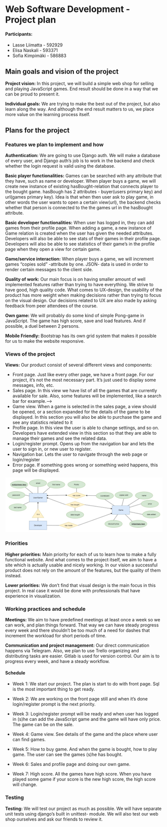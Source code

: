 # Web Software Development - Project plan #
 
#### Participants: ###
* Lasse Liimatta - 592929 
* Elisa Naskali - 593371 
* Sofia Kimpimäki - 586883 
 


## Main goals and vision of the project ##

**Project vision:** In this project, we will build a simple web shop for selling and playing JavaScript games. End result should be done in a way that we can be proud to present it.

**Individual goals:** We are trying to make the best out of the project, but also learn along the way. And although the end result matters to us, we place more value on the learning process itself. 

 
## Plans for the project ##

 
### Features we plan to implement and how ###
 
**Authentication:** We are going to use Django auth. We will make a database of every user, and Django auth’s job is to work in the backend and check whether the login request is valid using the database.
 
**Basic player functionalities:** Games can be searched with any attribute that they have, such as name or developer.
When player buys a game, we will create new instance of existing hasBought-relation that connects player to the bought game. hasBough has 2 attributes - buyer(users primary key) and url(games primary key). Idea is that when then user ask to play game, in other words the user wants to open a certain view(url), the backend checks whether that person is connected to the the games url in the hasBought attribute.
 
**Basic developer functionalities:** When user has logged in, they can add games from their profile page. When adding a game, a new instance of Game relation is created when the user has given the needed attributes. Developers will also be able to see stats of their games in their profile page. Developers will also be able to see statistics of their game’s in the profile page when they open a view for certain game.
 
**Game/service interaction:** When player buys a game, we will increment games “copies sold” -attribute by one. JSON- data is used in order to render certain messages to the client side.
 
**Quality of work:** Our main focus is on having smaller amount of well implemented features rather than trying to have everything. We strive to have good, high quality code. What comes to UX-design, the usability of the product has more weight when making decisions rather than trying to focus on the visual design. Our decisions related to UX are also made by asking feedback from peer attendees of the course.
 
 
**Own game:** We will probably do some kind of simple Pong-game in JavaScript. The game has high score, save and load features. And if possible, a duel between 2 persons.
 
**Mobile Friendly:** Bootstrap has its own grid system that makes it possible for us to make the website responsive.



### Views of the project ###
 
**Views:** Our product consist of several different views and components:
 
* Front page. Just like every other page, we have a front page. For our project, it’s not the most necessary part. It’s just used to display some messages, info, etc.
* Sales page. In this view we have list of all the games that are currently available for sale. Also, some features will be implemented, like a search bar for example.-->
* Game view. When a game is selected in the sales page, a view should be opened, or a section expanded for the details of the game to be displayed. In this section you will also be able to purchase the game and see any statistics related to it
* Profile page. In this view the user is able to change settings, and so on. Developers have extended view in this section so that they are able to manage their games and see the related data.
* Login/register prompt. Opens up from the navigation bar and lets the user to sign in, or new user to register.
* Navigation bar. Lets the user to navigate through the web page or login/register
* Error page. If something goes wrong or something weird happens, this page will be displayed.

![ER-diagram of our planned models](ermodel.jpg "ER-diagram of our planned models")
 
 
### Priorities ###
 
**Higher priorities:** Main priority for each of us to learn how to make a fully functional website. And what comes to the project itself, we aim to have a site which is actually usable and nicely working. In our vision a successful product does not rely on the amount of the features, but the quality of them instead.
 
**Lower priorities:** We don’t find that visual design is the main focus in this project. In real case it would be done with professionals that have experience in visualization.



### Working practices and schedule ###
 
 
**Meetings:** We aim to have predefined meetings at least once a week so we can work, and plan things forward. That way we can have steady progress every week and there shouldn’t be too much of a need for dashes that increment the workload for short periods of time.
 
**Communication and project management:** Our direct communication happens via Telegram. Also, we plan to use Trello organizing and distributing tasks are easier. Gitlab is used for version control.
Our aim is to progress every week, and have a steady workflow.

 
#### Schedule ####
 
* Week 1: We start our project. The plan is start to do with front page. Sql is the most important thing to get ready.
 
* Week 2: We are working on the front page still and when it’s done login/register prompt is the next priority. 
 
* Week 3: Login/register prompt will be ready and when user has logged in (s)he can add the JavaScript game and the game will have only price. The game can be on the sale.
 
 
* Week 4: Game view. See details of the game and the place where user can find games.
 
* Week 5: How to buy game. And when the game is bought, how to play game. The user can see the games (s)he has bought.
 
* Week 6: Sales and profile page and doing our own game.
 
* Week 7: High score. All the games have high score. When you have played some game if your score is the new high score, the high score will change.


### Testing ###

**Testing:** We will test our project as much as possible. We will have separate unit tests using django’s built in unittest- module. We will also test our web shop ourselves and ask our friends to review it. 








